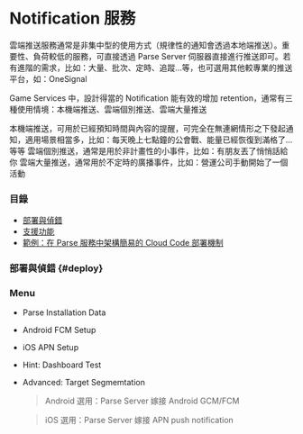 # Notification 服務

雲端推送服務通常是非集中型的使用方式（規律性的通知會透過本地端推送）。重要性、負荷較低的服務，可直接透過 Parse Server 伺服器直接進行推送即可。若有進階的需求，比如：大量、批次、定時、追蹤...等，也可選用其他較專業的推送平台，如：OneSignal

Game Services 中，設計得當的 Notification 能有效的增加 retention，通常有三種使用情境：本機端推送、雲端個別推送、雲端大量推送

本機端推送，可用於已經預知時間與內容的提醒，可完全在無連網情形之下發起通知，適用場景相當多，比如：每天晚上七點鐘的公會戰、能量已經恢復到滿格了...等等
雲端個別推送，通常是用於非計畫性的小事件，比如：有朋友丟了悄悄話給你
雲端大量推送，通常用於不定時的廣播事件，比如：營運公司手動開始了一個活動

### 目錄

* [部署與偵錯](#deploy)
* [支援功能](#function)
* [範例：在 Parse 服務中架構簡易的 Cloud Code 部署機制](#parse_deploy)

### 部署與偵錯 {#deploy}


### Menu

* Parse Installation Data
* Android FCM Setup
* iOS APN Setup
* Hint: Dashboard Test
* Advanced: Target Segmemtation


  > Android 選用：Parse Server 嫁接 Android GCM/FCM
  
  > iOS 選用：Parse Server 嫁接 APN push notification